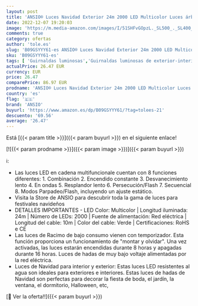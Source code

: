 ```yaml
---
layout: post
title: 'ANSIO® Luces Navidad Exterior 24m 2000 LED Multicolor Luces árbol Navidad Racimo Interior Guirnalda Luces Perfectas para Decorar la Fiesta de Boda  el Jardín  la Ventana  Halloween | Cable Verde'
date: 2022-12-07 19:20:03
image: 'https://m.media-amazon.com/images/I/51SHFvGOpzL._SL500_._SL400_.jpg'
comments: true
category: ofertas
author: 'tole.es'
slug: 'B09GSYYY61-es ANSIO® Luces Navidad Exterior 24m 2000 LED Multicolor...'
sku: 'B09GSYYY61-es'
tags: [ 'Guirnaldas luminosas','Guirnaldas luminosas de exterior-interior','Guirnaldas luminosas de interior','Iluminación','ansio','navidad','🇪🇸', ]
actualPrice: 26.47 EUR
currency: EUR
price: 26.47
comparePrice: 86.97 EUR
prodname: 'ANSIO® Luces Navidad Exterior 24m 2000 LED Multicolor Luces árbol Navidad Racimo Interior Guirnalda Luces Perfectas para Decorar la Fiesta de Boda  el Jardín  la Ventana  Halloween | Cable Verde'
country: 'es'
flag: '🇪🇸'
brand: 'ANSIO'
buyurl: 'https://www.amazon.es/dp/B09GSYYY61/?tag=tolees-21'
descuento: '69.56'
average: '26.47'
---
```


Está [{{< param title >}}]({{< param buyurl >}}) en el siguiente enlace!

[![{{< param prodname >}}]({{< param image >}})]({{< param buyurl >}})

ℹ️:

- Las luces LED en cadena multifuncionale cuentan con 8 funciones diferentes: 1. Combinación 2. Encendido constante 3. Desvanecimiento lento 4. En ondas 5. Resplandor lento 6. Persecución/Flash 7. Secuencial 8. Modos Parpadeo/Flash, incluyendo un ajuste estático.
- Visita la Store de ANSIO para descubrir toda la gama de luces para festivales navideños
- DETALLES IMPORTANTES - LED Color: Multicolor | Longitud iluminada: 24m | Número de LEDs: 2000 | Fuente de alimentación: Red eléctrica | Longitud del cable: 10m | Color del cable: Verde | Certificaciones: RoHS e CE
- Las luces de Racimo de bajo consumo vienen con temporizador. Esta función proporciona un funcionamiento de "montar y olvidar". Una vez activadas, las luces estarán encendidas durante 8 horas y apagadas durante 16 horas. Luces de hadas de muy bajo voltaje alimentadas por la red eléctrica.
- Luces de Navidad para interior y exterior: Estas luces LED resistentes al agua son ideales para exteriores e interiores. Estas luces de hadas de Navidad son perfectas para decorar la fiesta de boda, el jardín, la ventana, el dormitorio, Halloween, etc,

[🛒 Ver la oferta!!]({{< param buyurl >}})
